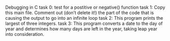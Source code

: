Debugging in C
task 0:  test for a postitive or negative() function 
task 1: Copy this main file. Comment out (don’t delete it!) the part of the code that is causing the output to go into an infinite loop
task 2: This program prints the largest of three integers.
task 3: This program converts a date to the day of year and determines how many days are left in the year, taking leap year into consideration.
